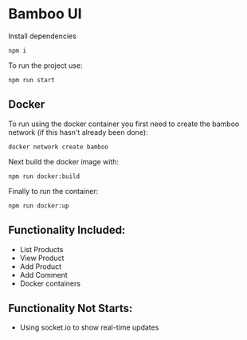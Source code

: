 # Bamboo UI

Install dependencies
```
npm i
```

To run the project use:

```
npm run start
```

## Docker

To run using the docker container you first need to create the bamboo network (if this hasn't already been done):

```
docker network create bamboo
```

Next build the docker image with:
```
npm run docker:build
```

Finally to run the container:
```
npm run docker:up
```

## Functionality Included:
* List Products
* View Product
* Add Product
* Add Comment
* Docker containers

## Functionality Not Starts:
* Using socket.io to show real-time updates
